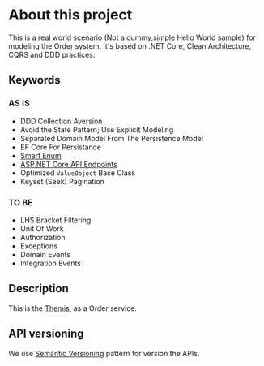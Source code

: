 # About this project

This is a real world scenario (Not a dummy,simple Hello World sample) for modeling the Order system.
It's based on .NET Core, Clean Architecture, CQRS and DDD practices.

## Keywords

### AS IS

* DDD Collection Aversion
* Avoid the State Pattern; Use Explicit Modeling
* Separated Domain Model From The Persistence Model
* EF Core For Persistance
* [Smart Enum](https://github.com/ardalis/SmartEnum)
* [ASP.NET Core API Endpoints](https://github.com/ardalis/ApiEndpoints)
* Optimized `ValueObject` Base Class
* Keyset (Seek) Pagination

### TO BE

* LHS Bracket Filtering
* Unit Of Work
* Authorization
* Exceptions
* Domain Events
* Integration Events

## Description

This is the [Themis](https://fa.wikipedia.org/wiki/%D8%AA%D9%85%DB%8C%D8%B3), as a Order service.

## API versioning

We use [Semantic Versioning](https://semver.org/) pattern for version the APIs.

